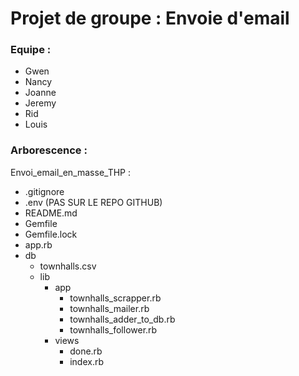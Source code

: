# Projet de groupe : Envoie d'email

### Equipe :
- Gwen
- Nancy
- Joanne
- Jeremy
- Rid
- Louis

### Arborescence :
Envoi_email_en_masse_THP :

- .gitignore
- .env (PAS SUR LE REPO GITHUB)
- README.md
- Gemfile
- Gemfile.lock
- app.rb
- db
  - townhalls.csv
  - lib
    - app
       - townhalls_scrapper.rb
       - townhalls_mailer.rb
       - townhalls_adder_to_db.rb
       - townhalls_follower.rb
    - views
       - done.rb
       - index.rb
